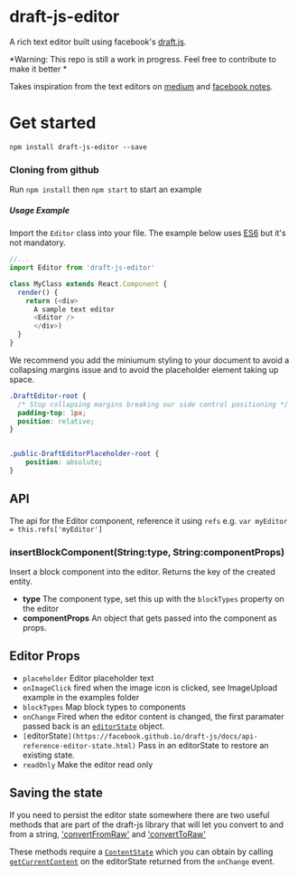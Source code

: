 # draft-js-editor

A rich text editor built using facebook's [draft.js](https://facebook.github.io/draft-js/). 

*Warning: This repo is still a work in progress. Feel free to contribute to make it better *

Takes inspiration from the text editors on [medium](http://medium.com) and 
[facebook notes](https://www.facebook.com/notes/).

# Get started

`npm install draft-js-editor --save`

### Cloning from github
Run `npm install` then `npm start` to start an example

##### Usage Example

Import the `Editor` class into your file. The example below uses [ES6](https://babeljs.io/) but it's not mandatory.

```javascript
//...
import Editor from 'draft-js-editor'

class MyClass extends React.Component {
  render() {
  	return (<div>
  	  A sample text editor
  	  <Editor />
	  </div>)
  }
}
```

We recommend you add the miniumum styling to your document to avoid a collapsing
margins issue and to avoid the placeholder element taking up space.

```css
.DraftEditor-root {
  /* Stop collapsing margins breaking our side control positioning */
  padding-top: 1px;
  position: relative;
}


.public-DraftEditorPlaceholder-root {
	position: absolute;
}
```

## API 

The api for the Editor component, reference it using `refs` 
e.g. `var myEditor = this.refs['myEditor']`

### insertBlockComponent(String:type, String:componentProps)

Insert a block component into the editor. Returns
the key of the created entity.

  - **type** The component type, set this up with the `blockTypes` property on
    the editor 
  - **componentProps** An object that gets passed into the component as props.


## Editor Props

  - `placeholder` Editor placeholder text
  - `onImageClick` fired when the image icon is clicked, see ImageUpload example
    in the examples folder
  - `blockTypes` Map block types to components
  - `onChange` Fired when the editor content is changed, the first paramater passed back is an [`editorState`](https://facebook.github.io/draft-js/docs/api-reference-editor-state.html) object.
  - `[`editorState`](https://facebook.github.io/draft-js/docs/api-reference-editor-state.html)` Pass in an editorState to restore an existing state. 
  - `readOnly` Make the editor read only

## Saving the state

If you need to persist the editor state somewhere there are two useful methods that are part of the draft-js library that will let you convert to and from a string, ['convertFromRaw'](https://facebook.github.io/draft-js/docs/api-reference-data-conversion.html#convertfromraw) and ['convertToRaw'](https://facebook.github.io/draft-js/docs/api-reference-data-conversion.html#converttoraw)

These methods require a [`ContentState`](https://facebook.github.io/draft-js/docs/api-reference-content-state.html) which you can obtain by calling [`getCurrentContent`](https://facebook.github.io/draft-js/docs/api-reference-editor-state.html#getcurrentcontent) on the editorState returned from the `onChange` event.


